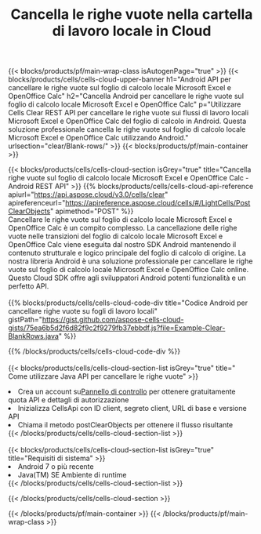 ﻿---
title:  Cancella le righe vuote nella cartella di lavoro locale in Cloud
description: API cloud e SDK per cancellare righe vuote su Microsoft Excel e OpenOffice Calc. Cancella le righe vuote sui fogli di calcolo locali tramite Cells Cloud API. L'SDK supporta i tipi di linguaggi di sviluppo. Includono Android, C#, Go, Java, NodeJS, Perl, PHP, Python, Ruby e swift.
url: /it/android/clear/blank-rows/
---
{{< blocks/products/pf/main-wrap-class isAutogenPage="true" >}}
{{< blocks/products/cells/cells-cloud-upper-banner h1="Android API per cancellare le righe vuote sul foglio di calcolo locale Microsoft Excel e OpenOffice Calc" h2="Cancella Android per cancellare le righe vuote sul foglio di calcolo locale Microsoft Excel e OpenOffice Calc" p="Utilizzare Cells Clear REST API per cancellare le righe vuote sui flussi di lavoro locali Microsoft Excel e OpenOffice Calc del foglio di calcolo in Android. Questa soluzione professionale cancella le righe vuote sul foglio di calcolo locale Microsoft Excel e OpenOffice Calc utilizzando Android." urlsection="clear/Blank-rows/" >}}
{{< blocks/products/pf/main-container >}}

{{< blocks/products/cells/cells-cloud-section isGrey="true" title="Cancella righe vuote sul foglio di calcolo locale Microsoft Excel e OpenOffice Calc - Android REST API" >}}
{{% blocks/products/cells/cells-cloud-api-reference apiurl="https://api.aspose.cloud/v3.0/cells/clear" apireferenceurl="https://apireference.aspose.cloud/cells/#/LightCells/PostClearObjects" apimethod="POST" %}}
<br/>
Cancellare le righe vuote sul foglio di calcolo locale Microsoft Excel e OpenOffice Calc è un compito complesso. La cancellazione delle righe vuote nelle transizioni del foglio di calcolo locale Microsoft Excel e OpenOffice Calc viene eseguita dal nostro SDK Android mantenendo il contenuto strutturale e logico principale del foglio di calcolo di origine. La nostra libreria Android è una soluzione professionale per cancellare le righe vuote sul foglio di calcolo locale Microsoft Excel e OpenOffice Calc online. Questo Cloud SDK offre agli sviluppatori Android potenti funzionalità e un perfetto API.
<br/>
<br/>
{{% blocks/products/cells/cells-cloud-code-div title="Codice Android per cancellare righe vuote su fogli di lavoro locali" gistPath="https://gist.github.com/aspose-cells-cloud-gists/75ea6b5d2f6d82f9c2f9279fb37ebbdf.js?file=Example-Clear-BlankRows.java" %}}
  
{{% /blocks/products/cells/cells-cloud-code-div %}}
<br/>
<br/>
{{< blocks/products/cells/cells-cloud-section-list isGrey="true" title=" Come utilizzare Java API per cancellare le righe vuote" >}}
<li> Crea un account su<a href="https://dashboard.aspose.cloud/">Pannello di controllo</a> per ottenere gratuitamente quota API e dettagli di autorizzazione</li>
<li>Inizializza CellsApi con ID client, segreto client, URL di base e versione API</li>
<li>Chiama il metodo postClearObjects per ottenere il flusso risultante</li>
{{< /blocks/products/cells/cells-cloud-section-list >}}
<br/>
<br/>
{{< blocks/products/cells/cells-cloud-section-list isGrey="true" title="Requisiti di sistema" >}}
<li>Android 7 o più recente</li>
<li>Java(TM) SE Ambiente di runtime</li>
{{< /blocks/products/cells/cells-cloud-section-list >}}

{{< /blocks/products/cells/cells-cloud-section >}}

{{< /blocks/products/pf/main-container >}}
{{< /blocks/products/pf/main-wrap-class >}}
